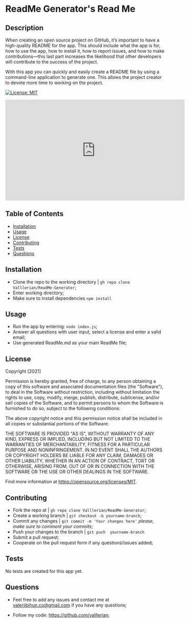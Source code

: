 
<h1>ReadMe Generator's Read Me</h1>
    
## Description 
    
When creating an open source project on GitHub, it’s important to have a high-quality README for the app. This should include what the app is for, how to use the app, how to install it, how to report issues, and how to make contributions—this last part increases the likelihood that other developers will contribute to the success of the project. 

With this app you can  quickly and easily create a README file by using a command-line application to generate one. This allows the project creator to devote more time to working on the project.

[![License: MIT](https://img.shields.io/badge/License-MIT-yellow.svg)](https://opensource.org/licenses/MIT)

<iframe width="560" height="315" src="https://www.youtube.com/embed/WuSBWard85k" title="YouTube video player" frameborder="0" allow="accelerometer; autoplay; clipboard-write; encrypted-media; gyroscope; picture-in-picture" allowfullscreen></iframe>
    
## Table of Contents
- [Installation](#installation)
- [Usage](#usage)
- [License](#license)
- [Contributing](#contributing)
- [Tests](#tests)
- [Questions](#questions)
    
## Installation
    
- Clone the repo to the working directory | `gh repo clone Valllerian/ReadMe-Generator`;
- Enter working directory;
- Make sure to install dependencies `npm install`


    
## Usage 

- Run the app by entering:  `node index.js`;
- Answer all questions with user input, select a license and enter a valid email;
- Use generated ReadMe.md as your main ReadMe file;

## License
    
Copyright [2021] 

Permission is hereby granted, free of charge, to any person obtaining a copy of this software and associated documentation files (the "Software"), to deal in the Software without restriction, including without limitation the rights to use, copy, modify, merge, publish, distribute, sublicense, and/or sell copies of the Software, and to permit persons to whom the Software is furnished to do so, subject to the following conditions:

The above copyright notice and this permission notice shall be included in all copies or substantial portions of the Software.

THE SOFTWARE IS PROVIDED "AS IS", WITHOUT WARRANTY OF ANY KIND, EXPRESS OR IMPLIED, INCLUDING BUT NOT LIMITED TO THE WARRANTIES OF MERCHANTABILITY, FITNESS FOR A PARTICULAR PURPOSE AND NONINFRINGEMENT. IN NO EVENT SHALL THE AUTHORS OR COPYRIGHT HOLDERS BE LIABLE FOR ANY CLAIM, DAMAGES OR OTHER LIABILITY, WHETHER IN AN ACTION OF CONTRACT, TORT OR OTHERWISE, ARISING FROM, OUT OF OR IN CONNECTION WITH THE SOFTWARE OR THE USE OR OTHER DEALINGS IN THE SOFTWARE.

Find more information at https://opensource.org/licenses/MIT.
    
## Contributing
    
- Fork the repo at | `gh repo clone Valllerian/ReadMe-Generator`;
- Create a working branch | `git checkout -b yourname-branch`;
- Commit any changes | `git commit -m 'Your changes here'`  *please, make sure to comment your commits*;
- Push your changes to the branch | `git push  yourname-branch`
- Submit a pull request;
- Cooperate on the pull request form if any questions/issues added;
    
## Tests
    
No tests are created for this app yet.
    
## Questions
    
- Feel free to add any issues and contact me at valeriibihun.co@gmail.com if you have any questions;

- Follow my code: https://github.com/valllerian;
    
